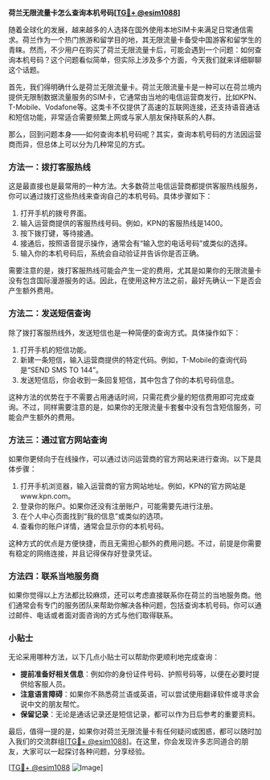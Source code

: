 **荷兰无限流量卡怎么查询本机号码[[TG💪+ @esim1088](https://t.me/s/esim1088)]**

随着全球化的发展，越来越多的人选择在国外使用本地SIM卡来满足日常通信需求。荷兰作为一个热门旅游和留学目的地，其无限流量卡备受中国游客和留学生的青睐。然而，不少用户在购买了荷兰无限流量卡后，可能会遇到一个问题：如何查询本机号码？这个问题看似简单，但实际上涉及多个方面，今天我们就来详细聊聊这个话题。

首先，我们得明确什么是荷兰无限流量卡。荷兰无限流量卡是一种可以在荷兰境内提供无限制数据流量服务的SIM卡，它通常由当地的电信运营商发行，比如KPN、T-Mobile、Vodafone等。这类卡不仅提供了高速的互联网连接，还支持语音通话和短信功能，非常适合需要频繁上网或与家人朋友保持联系的人群。

那么，回到问题本身——如何查询本机号码呢？其实，查询本机号码的方法因运营商而异，但总体上可以分为几种常见的方式。

### 方法一：拨打客服热线

这是最直接也是最常用的一种方法。大多数荷兰电信运营商都提供客服热线服务，你可以通过拨打这些热线来查询自己的本机号码。具体步骤如下：

1. 打开手机的拨号界面。
2. 输入运营商提供的客服热线号码。例如，KPN的客服热线是1400。
3. 按下拨打键，等待接通。
4. 接通后，按照语音提示操作，通常会有“输入您的电话号码”或类似的选择。
5. 输入你的本机号码后，系统会自动验证并告诉你是否正确。

需要注意的是，拨打客服热线可能会产生一定的费用，尤其是如果你的无限流量卡没有包含国际漫游服务的话。因此，在使用这种方法之前，最好先确认一下是否会产生额外费用。

### 方法二：发送短信查询

除了拨打客服热线外，发送短信也是一种简便的查询方式。具体操作如下：

1. 打开手机的短信功能。
2. 新建一条短信，输入运营商提供的特定代码。例如，T-Mobile的查询代码是“SEND SMS TO 144”。
3. 发送短信后，你会收到一条回复短信，其中包含了你的本机号码信息。

这种方法的优势在于不需要占用通话时间，只需花费少量的短信费用即可完成查询。不过，同样需要注意的是，如果你的无限流量卡套餐中没有包含短信服务，可能会产生额外的费用。

### 方法三：通过官方网站查询

如果你更倾向于在线操作，可以通过访问运营商的官方网站来进行查询。以下是具体步骤：

1. 打开手机浏览器，输入运营商的官方网站地址。例如，KPN的官方网站是www.kpn.com。
2. 登录你的账户。如果你还没有注册账户，可能需要先进行注册。
3. 在个人中心页面找到“我的信息”或类似的选项。
4. 查看你的账户详情，通常会显示你的本机号码。

这种方式的优点是方便快捷，而且无需担心额外的费用问题。不过，前提是你需要有稳定的网络连接，并且记得保存好登录凭证。

### 方法四：联系当地服务商

如果你觉得以上方法都比较麻烦，还可以考虑直接联系你在荷兰的当地服务商。他们通常会有专门的服务团队来帮助你解决各种问题，包括查询本机号码。你可以通过邮件、电话或者面对面咨询的方式与他们取得联系。

### 小贴士

无论采用哪种方法，以下几点小贴士可以帮助你更顺利地完成查询：

- **提前准备好相关信息**：例如你的身份证件号码、护照号码等，以便在必要时提供给客服人员。
- **注意语言障碍**：如果你不熟悉荷兰语或英语，可以尝试使用翻译软件或寻求会说中文的朋友帮忙。
- **保留记录**：无论是通话记录还是短信记录，都可以作为日后参考的重要资料。

最后，值得一提的是，如果你对荷兰无限流量卡有任何疑问或困惑，都可以随时加入我们的交流群组[[TG💪+ @esim1088](https://t.me/s/esim1088)]。在这里，你会发现许多志同道合的朋友，大家可以一起探讨各种问题，分享经验。

[[TG💪+ @esim1088](https://t.me/s/esim1088) ![Image](https://i.postimg.cc/4NQfJmqS/Snipaste-2025-05-13-00-14-12.png)]